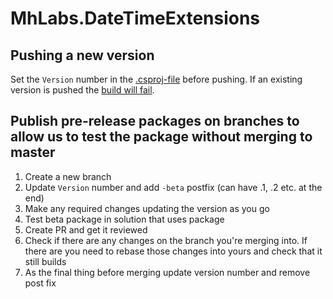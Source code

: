 # MhLabs.DateTimeExtensions

## Pushing a new version
Set the `Version` number in the <a href="https://github.com/mhlabs/MhLabs.DateTimeExtensions/blob/master/MhLabs.DateTimeExtensions/MhLabs.DateTimeExtensions.csproj"> .csproj-file</a> before pushing. If an existing version is pushed the <a href="https://github.com/mhlabs/MhLabs.DateTimeExtensions/actions">build will fail</a>.

## Publish pre-release packages on branches to allow us to test the package without merging to master
1. Create a new branch
2. Update `Version` number and add `-beta` postfix (can have .1, .2 etc. at the end)
3. Make any required changes updating the version as you go
4. Test beta package in solution that uses package
5. Create PR and get it reviewed
6. Check if there are any changes on the branch you're merging into. If there are you need to rebase those changes into yours and check that it still builds
7. As the final thing before merging update version number and remove post fix